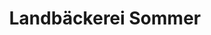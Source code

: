 ---
title: "Landbäckerei Sommer"
url: /schmallenberg/landbaeckerei-sommer-alte-hochstrasse/
shop: Bäckerei
---